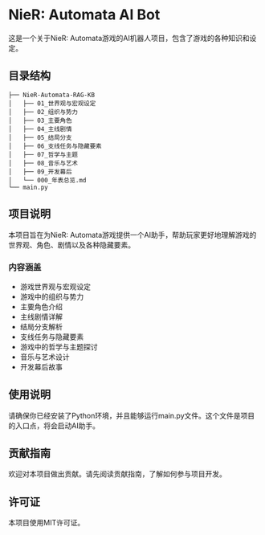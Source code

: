 # NieR: Automata AI Bot

这是一个关于NieR: Automata游戏的AI机器人项目，包含了游戏的各种知识和设定。

## 目录结构

```
├── NieR-Automata-RAG-KB
│   ├── 01_世界观与宏观设定
│   ├── 02_组织与势力
│   ├── 03_主要角色
│   ├── 04_主线剧情
│   ├── 05_结局分支
│   ├── 06_支线任务与隐藏要素
│   ├── 07_哲学与主题
│   ├── 08_音乐与艺术
│   ├── 09_开发幕后
│   └── 000_年表总览.md
└── main.py
```

## 项目说明

本项目旨在为NieR: Automata游戏提供一个AI助手，帮助玩家更好地理解游戏的世界观、角色、剧情以及各种隐藏要素。

### 内容涵盖

- 游戏世界观与宏观设定
- 游戏中的组织与势力
- 主要角色介绍
- 主线剧情详解
- 结局分支解析
- 支线任务与隐藏要素
- 游戏中的哲学与主题探讨
- 音乐与艺术设计
- 开发幕后故事

## 使用说明

请确保你已经安装了Python环境，并且能够运行main.py文件。这个文件是项目的入口点，将会启动AI助手。

## 贡献指南

欢迎对本项目做出贡献。请先阅读贡献指南，了解如何参与项目开发。

## 许可证

本项目使用MIT许可证。